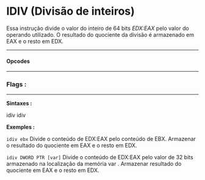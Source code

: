 # IDIV (Divisão de inteiros)

Essa instrução divide o valor do inteiro de 64 bits *EDX:EAX* pelo valor do operando utilizado. O resultado do quociente da divisão é armazenado em EAX e o resto em EDX.

---


#### Opcodes




---

### Flags :



---


**Sintaxes :**

idiv <reg32>
idiv <mem>

**Exemples :**

``idiv ebx``
Divide o conteúdo de EDX:EAX pelo conteúdo de EBX. Armazenar o resultado do quociente em EAX e o resto em EDX.

``idiv DWORD PTR [var]`` 
Divide o conteúdo de EDX:EAX pelo valor de 32 bits armazenado na localização da memória var . Armazenar resultado do quociente em EAX e o resto em EDX.